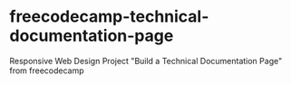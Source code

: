 # freecodecamp-technical-documentation-page
Responsive Web Design Project "Build a Technical Documentation Page" from freecodecamp
